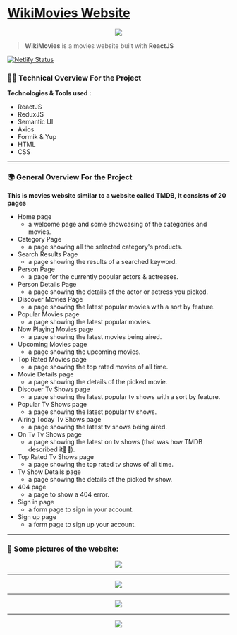 # [WikiMovies Website](https://wikimovies2498.netlify.app/)

<p  align="center">
  <img src="https://firebasestorage.googleapis.com/v0/b/portfolio-ee47d.appspot.com/o/wikimoviesProject%2FMoviesLogo.png?alt=media">
</p>

> **WikiMovies** is a movies website built with **ReactJS**

[![Netlify Status](https://api.netlify.com/api/v1/badges/6c4d6895-9764-4072-8ce8-14d9c8c3d67b/deploy-status)](https://app.netlify.com/sites/wikimovies2498/deploys)

### 👨‍💻 Technical Overview For the Project

**Technologies & Tools used :**

- ReactJS
- ReduxJS
- Semantic UI
- Axios
- Formik & Yup
- HTML
- CSS

<hr>

### 🌍 General Overview For the Project

**This is movies website similar to a website called TMDB, It consists of 20 pages**

- Home page
  - a welcome page and some showcasing of the categories and movies.
- Category Page
  - a page showing all the selected category's products.
- Search Results Page
  - a page showing the results of a searched keyword.
- Person Page
  - a page for the currently popular actors & actresses.
- Person Details Page
  - a page showing the details of the actor or actress you picked.
- Discover Movies Page
  - a page showing the latest popular movies with a sort by feature.
- Popular Movies page
  - a page showing the latest popular movies.
- Now Playing Movies page
  - a page showing the latest movies being aired.
- Upcoming Movies page
  - a page showing the upcoming movies.
- Top Rated Movies page
  - a page showing the top rated movies of all time.
- Movie Details page
  - a page showing the details of the picked movie.
- Discover Tv Shows page
  - a page showing the latest popular tv shows with a sort by feature.
- Popular Tv Shows page
  - a page showing the latest popular tv shows.
- Airing Today Tv Shows page
  - a page showing the latest tv shows being aired.
- On Tv Tv Shows page
  - a page showing the latest on tv shows (that was how TMDB described it🤷‍♂️).
- Top Rated Tv Shows page
  - a page showing the top rated tv shows of all time.
- Tv Show Details page
  - a page showing the details of the picked tv show.
- 404 page
  - a page to show a 404 error.
- Sign in page
  - a form page to sign in your account.
- Sign up page
  - a form page to sign up your account.

<hr>

### 📄 Some pictures of the website:

<p align="center">
<img src="https://firebasestorage.googleapis.com/v0/b/portfolio-ee47d.appspot.com/o/wikimoviesProject%2FSigninWeb.png?alt=media">
</p>

<hr>

<p align="center">
<img src="https://firebasestorage.googleapis.com/v0/b/portfolio-ee47d.appspot.com/o/wikimoviesProject%2FSignupWeb.png?alt=media">
</p>

<hr>

<p align="center">
<img src="https://firebasestorage.googleapis.com/v0/b/portfolio-ee47d.appspot.com/o/wikimoviesProject%2FHomeWeb.png?alt=media">
</p>

<hr>

<p align="center">
<img src="https://firebasestorage.googleapis.com/v0/b/portfolio-ee47d.appspot.com/o/wikimoviesProject%2FPersonDetailsWeb.png?alt=media">
</p>
